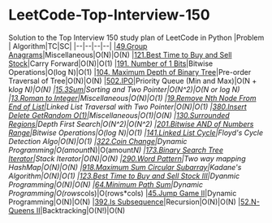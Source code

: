 # LeetCode-Top-Interview-150
Solution to the Top Interview 150 study plan of LeetCode in Python
|Problem  | Algorithm|TC|SC|
|--|--|--|--|
|[49.Group Anagrams](https://github.com/ankurvarma7/LeetCode-Top-Interview-150/blob/main/49.%20Group%20Anagrams.py3)|Miscellaneous|O(N)|O(N)
|[121.Best Time to Buy and Sell Stock](https://github.com/ankurvarma7/LeetCode-Top-Interview-150/blob/main/121.%20Best%20Time%20to%20Buy%20and%20Sell%20Stock.py3)|Carry Forward|O(N)|O(1)
|[191. Number of 1 Bits](https://github.com/ankurvarma7/LeetCode-Top-Interview-150/blob/main/191.%20Number%20of%201%20Bits.py3)|Bitwise Operations|O(log N)|O(1)
|[104. Maximum Depth of Binary Tree](https://github.com/ankurvarma7/LeetCode-Top-Interview-150/blob/main/104.%20Maximum%20Depth%20of%20Binary%20Tree.py3)|Pre-order Traversal of Tree|O(N)|O(N)
|[502.IPO](https://github.com/ankurvarma7/LeetCode-Top-Interview-150/blob/main/502.%20IPO.py3)|Priority Queue (Min and Max)|O(N + k*log N)|O(N)
|[15.3Sum](https://github.com/ankurvarma7/LeetCode-Top-Interview-150/blob/main/15.%203Sum.py3)|Sorting and Two Pointer|O(N^2)|O(N or log N)
|[13.Roman to Integer](https://github.com/ankurvarma7/LeetCode-Top-Interview-150/blob/main/13.%20Roman%20to%20Integer.py3)|Miscellaneous|O(N)|O(1)
|[19.Remove Nth Node From End of List](https://github.com/ankurvarma7/LeetCode-Top-Interview-150/blob/main/19.%20Remove%20Nth%20Node%20From%20End%20of%20List.py3)|Linked List Traversal with Two Pointer|O(N)|O(1)
|[380.Insert Delete GetRandom O(1)](https://github.com/ankurvarma7/LeetCode-Top-Interview-150/blob/main/380.%20Insert%20Delete%20GetRandom%20O(1).py3)|Miscellaneous|O(1)|O(N)
|[130.Surrounded Regions](https://github.com/ankurvarma7/LeetCode-Top-Interview-150/blob/main/130.%20Surrounded%20Regions.py3)|Depth First Search|O(N^2)|O(N^2)
|[201.Bitwise AND of Numbers Range](https://github.com/ankurvarma7/LeetCode-Top-Interview-150/blob/main/201.%20Bitwise%20AND%20of%20Numbers%20Range.py3)|Bitwise Operations|O(log N)|O(1)
|[141.Linked List Cycle](https://github.com/ankurvarma7/LeetCode-Top-Interview-150/blob/main/141.%20Linked%20List%20Cycle.py3)|Floyd's Cycle Detection Algo|O(N)|O(1)
|[322.Coin Change](https://github.com/ankurvarma7/LeetCode-Top-Interview-150/blob/main/322.%20Coin%20Change.py3)|Dynamic Programming|O(amount*N)|O(amount*N)
|[173.Binary Search Tree Iterator](https://github.com/ankurvarma7/LeetCode-Top-Interview-150/blob/main/173.%20Binary%20Search%20Tree%20Iterator.py3)|Stack Iterator|O(N)|O(N)
|[290.Word Pattern](https://github.com/ankurvarma7/LeetCode-Top-Interview-150/blob/main/290.%20Word%20Pattern.py3)|Two way mapping HashMap|O(N)|O(N)
|[918.Maximum Sum Circular Subarray](https://github.com/ankurvarma7/LeetCode-Top-Interview-150/blob/main/918.%20Maximum%20Sum%20Circular%20Subarray.py3)|Kadane's Algorithm|O(N)|O(1)
|[123.Best Time to Buy and Sell Stock III](https://github.com/ankurvarma7/LeetCode-Top-Interview-150/blob/main/123.%20Best%20Time%20to%20Buy%20and%20Sell%20Stock%20III.py3)|Dyanmic Programming|O(N)|O(N)
|[64.Minimum Path Sum](https://github.com/ankurvarma7/LeetCode-Top-Interview-150/blob/main/64.%20Minimum%20Path%20Sum.py3)|Dynamic Programming|O(rows*cols)|O(rows*cols)
|[45.Jump Game II](https://github.com/ankurvarma7/LeetCode-Top-Interview-150/blob/main/45.%20Jump%20Game%20II.py3)|Dynamic Programming|O(N)|O(N)
|[392.Is Subsequence](https://github.com/ankurvarma7/LeetCode-Top-Interview-150/blob/main/392.%20Is%20Subsequence.py3)|Recursion|O(N)|O(N)
|[52.N-Queens II](https://github.com/ankurvarma7/LeetCode-Top-Interview-150/blob/main/52.%20N-Queens%20II.py3)|Backtracking|O(N!)|O(N)
